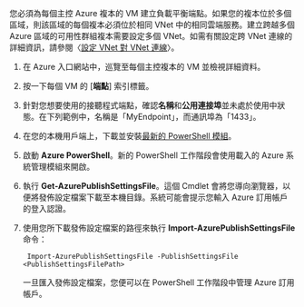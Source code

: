 您必須為每個主控 Azure 複本的 VM 建立負載平衡端點。如果您的複本位於多個區域，則該區域的每個複本必須位於相同 VNet 中的相同雲端服務。建立跨越多個 Azure 區域的可用性群組複本需要設定多個 VNet。如需有關設定跨 VNet 連線的詳細資訊，請參閱〈[設定 VNet 對 VNet 連線](../articles/vpn-gateway/virtual-networks-configure-vnet-to-vnet-connection.md)〉。

1. 在 Azure 入口網站中，巡覽至每個主控複本的 VM 並檢視詳細資料。

1. 按一下每個 VM 的 [**端點**] 索引標籤。

1. 針對您想要使用的接聽程式端點，確認**名稱**和**公用連接埠**並未處於使用中狀態。在下列範例中，名稱是「MyEndpoint」，而通訊埠為「1433」。

1. 在您的本機用戶端上，下載並安裝[最新的 PowerShell 模組](https://azure.microsoft.com/downloads/)。

1. 啟動 **Azure PowerShell**。新的 PowerShell 工作階段會使用載入的 Azure 系統管理模組來開啟。

1. 執行 **Get-AzurePublishSettingsFile**。這個 Cmdlet 會將您導向瀏覽器，以便將發佈設定檔案下載至本機目錄。系統可能會提示您輸入 Azure 訂用帳戶的登入認證。

1. 使用您所下載發佈設定檔案的路徑來執行 **Import-AzurePublishSettingsFile** 命令：

		Import-AzurePublishSettingsFile -PublishSettingsFile <PublishSettingsFilePath>

	一旦匯入發佈設定檔案，您便可以在 PowerShell 工作階段中管理 Azure 訂用帳戶。
<!---HONumber=AcomDC_0128_2016-->